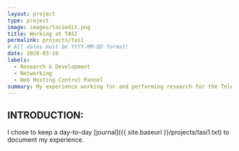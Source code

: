 ```yaml
---
layout: project
type: project
image: images/tasiedit.png
title: Working at TASI
permalink: projects/tasi
# All dates must be YYYY-MM-DD format!
date: 2020-03-10
labels:
  - Research & Development
  - Networking
  - Web Hosting Control Pannel
summary: My experience working for and performing research for the Telecommunications and Social Research Program at the University of Hawaii.
---
```


## INTRODUCTION:
I chose to keep a day-to-day [journal]({{ site.baseurl }}/projects/tasi1.txt) to document my experience.
